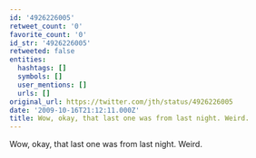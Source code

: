 ```yaml
---
id: '4926226005'
retweet_count: '0'
favorite_count: '0'
id_str: '4926226005'
retweeted: false
entities:
  hashtags: []
  symbols: []
  user_mentions: []
  urls: []
original_url: https://twitter.com/jth/status/4926226005
date: '2009-10-16T21:12:11.000Z'
title: Wow, okay, that last one was from last night. Weird.
---
```


Wow, okay, that last one was from last night. Weird.